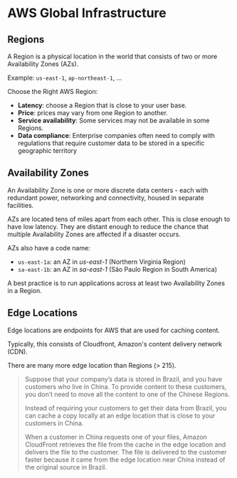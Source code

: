 # AWS Global Infrastructure

## Regions

A Region is a physical location in the world that consists of two or more Availability Zones (AZs).

Example: `us-east-1`, `ap-northeast-1`, ...


Choose the Right AWS Region:

- **Latency**: choose a Region that is close to your user base.
- **Price**: prices may vary from one Region to another.
- **Service availability**: Some services may not be available in some Regions.
- **Data compliance**:  Enterprise companies often need to comply with regulations that require customer data to be stored in a specific geographic territory


## Availability Zones

An Availability Zone is one or more discrete data centers - each with redundant power, networking and connectivity, housed in separate facilities.

AZs are located tens of miles apart from each other. This is close enough to have low latency. They are distant enough to reduce the chance that multiple Availability Zones are affected if a disaster occurs.

AZs also have a code name:

- `us-east-1a`: an AZ in *us-east-1* (Northern Virginia Region)
- `sa-east-1b`: an AZ in *sa-east-1* (São Paulo Region in South America)

A best practice is to run applications across at least two Availability Zones in a Region.


## Edge Locations

Edge locations are endpoints for AWS that are used for caching content.

Typically, this consists of Cloudfront, Amazon's content delivery network (CDN).

There are many more edge location than Regions (> 215).

> Suppose that your company’s data is stored in Brazil, and you have customers who live in China. To provide content to these customers, you don’t need to move all the content to one of the Chinese Regions.
>
> Instead of requiring your customers to get their data from Brazil, you can cache a copy locally at an edge location that is close to your customers in China.
> 
> When a customer in China requests one of your files, Amazon CloudFront retrieves the file from the cache in the edge location and delivers the file to the customer. The file is delivered to the customer faster because it came from the edge location near China instead of the original source in Brazil.